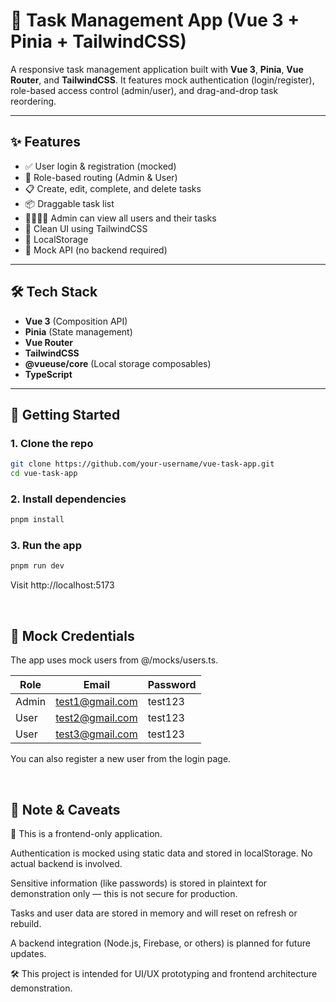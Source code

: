 # 📝 Task Management App (Vue 3 + Pinia + TailwindCSS)

A responsive task management application built with **Vue 3**, **Pinia**, **Vue Router**, and **TailwindCSS**. It features mock authentication (login/register), role-based access control (admin/user), and drag-and-drop task reordering.

---

## ✨ Features

- ✅ User login & registration (mocked)
- 🔐 Role-based routing (Admin & User)
- 📋 Create, edit, complete, and delete tasks
- 📦 Draggable task list
- 👨‍👩‍👧‍👦 Admin can view all users and their tasks
- 🎨 Clean UI using TailwindCSS
- 🧪 LocalStorage
- 🧪 Mock API (no backend required)

---

## 🛠 Tech Stack

- **Vue 3** (Composition API)
- **Pinia** (State management)
- **Vue Router**
- **TailwindCSS**
- **@vueuse/core** (Local storage composables)
- **TypeScript**

---

## 🚀 Getting Started

### 1. Clone the repo

```bash
git clone https://github.com/your-username/vue-task-app.git
cd vue-task-app
```

### 2. Install dependencies

```bash
pnpm install
```

### 3. Run the app

```bash
pnpm run dev
```
Visit http://localhost:5173

<br />

## 🧪 Mock Credentials
The app uses mock users from @/mocks/users.ts.

| Role  | Email                                     | Password |
| ----- | ----------------------------------------- | -------- |
| Admin | [test1@gmail.com](mailto:test1@gmail.com) | test123  |
| User  | [test2@gmail.com](mailto:test2@gmail.com) | test123  |
| User  | [test3@gmail.com](mailto:test2@gmail.com) | test123  |

You can also register a new user from the login page.

<br />

## 📄 Note & Caveats
🚧 This is a frontend-only application.

Authentication is mocked using static data and stored in localStorage. No actual backend is involved.

Sensitive information (like passwords) is stored in plaintext for demonstration only — this is not secure for production.

Tasks and user data are stored in memory  and will reset on refresh or rebuild.

A backend integration (Node.js, Firebase, or others) is planned for future updates.

🛠 This project is intended for UI/UX prototyping and frontend architecture demonstration.

